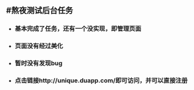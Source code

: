 #熬夜测试后台任务
--------------------
* ### 基本完成了任务，还有一个没实现，即管理页面
* ### 页面没有经过美化
* ### 暂时**没有**发现bug
* ### 点击链接http://unique.duapp.com/即可访问，并可以直接注册

